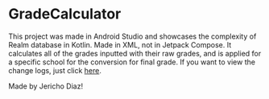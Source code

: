 # GradeCalculator
This project was made in Android Studio and showcases the complexity of Realm database in Kotlin. Made in XML, not in Jetpack Compose.
It calculates all of the grades inputted with their raw grades, and is applied for a specific school for the conversion for final grade.
If you want to view the change logs, just click [here](/readme_supports/CHANGELOGS.md).

Made by Jericho Diaz!